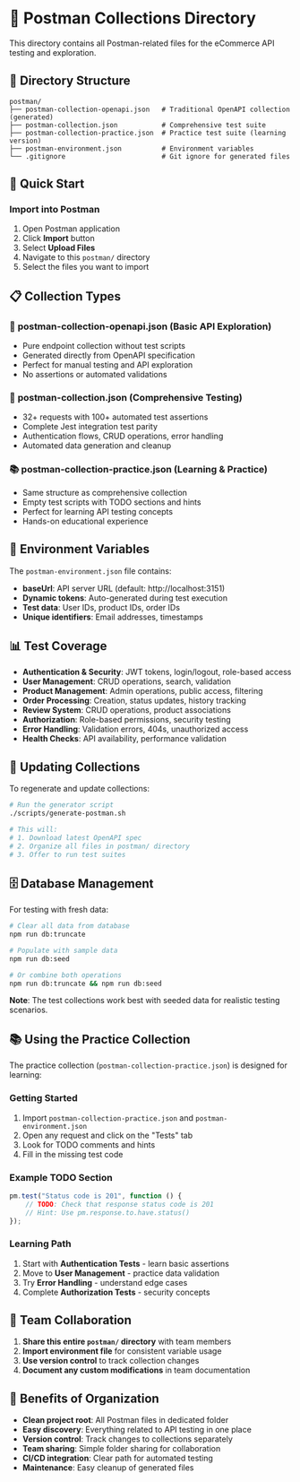# 📁 Postman Collections Directory

This directory contains all Postman-related files for the eCommerce API testing and exploration.

## 📂 Directory Structure

```
postman/
├── postman-collection-openapi.json   # Traditional OpenAPI collection (generated)
├── postman-collection.json           # Comprehensive test suite
├── postman-collection-practice.json  # Practice test suite (learning version)
├── postman-environment.json          # Environment variables
└── .gitignore                        # Git ignore for generated files
```

## 🚀 Quick Start

### Import into Postman

1. Open Postman application
2. Click **Import** button
3. Select **Upload Files**
4. Navigate to this `postman/` directory
5. Select the files you want to import

## 📋 Collection Types

### 🔧 **postman-collection-openapi.json** (Basic API Exploration)

-   Pure endpoint collection without test scripts
-   Generated directly from OpenAPI specification
-   Perfect for manual testing and API exploration
-   No assertions or automated validations

### 🧪 **postman-collection.json** (Comprehensive Testing)

-   32+ requests with 100+ automated test assertions
-   Complete Jest integration test parity
-   Authentication flows, CRUD operations, error handling
-   Automated data generation and cleanup

### 📚 **postman-collection-practice.json** (Learning & Practice)

-   Same structure as comprehensive collection
-   Empty test scripts with TODO sections and hints
-   Perfect for learning API testing concepts
-   Hands-on educational experience

## 🔧 Environment Variables

The `postman-environment.json` file contains:

-   **baseUrl**: API server URL (default: http://localhost:3151)
-   **Dynamic tokens**: Auto-generated during test execution
-   **Test data**: User IDs, product IDs, order IDs
-   **Unique identifiers**: Email addresses, timestamps

## 📊 Test Coverage

-   **Authentication & Security**: JWT tokens, login/logout, role-based access
-   **User Management**: CRUD operations, search, validation
-   **Product Management**: Admin operations, public access, filtering
-   **Order Processing**: Creation, status updates, history tracking
-   **Review System**: CRUD operations, product associations
-   **Authorization**: Role-based permissions, security testing
-   **Error Handling**: Validation errors, 404s, unauthorized access
-   **Health Checks**: API availability, performance validation

## 🔄 Updating Collections

To regenerate and update collections:

```bash
# Run the generator script
./scripts/generate-postman.sh

# This will:
# 1. Download latest OpenAPI spec
# 2. Organize all files in postman/ directory
# 3. Offer to run test suites
```

## 🗄️ Database Management

For testing with fresh data:

```bash
# Clear all data from database
npm run db:truncate

# Populate with sample data
npm run db:seed

# Or combine both operations
npm run db:truncate && npm run db:seed
```

**Note**: The test collections work best with seeded data for realistic testing scenarios.

## 📚 Using the Practice Collection

The practice collection (`postman-collection-practice.json`) is designed for learning:

### Getting Started

1. Import `postman-collection-practice.json` and `postman-environment.json`
2. Open any request and click on the "Tests" tab
3. Look for TODO comments and hints
4. Fill in the missing test code

### Example TODO Section

```javascript
pm.test("Status code is 201", function () {
    // TODO: Check that response status code is 201
    // Hint: Use pm.response.to.have.status()
});
```

### Learning Path

1. Start with **Authentication Tests** - learn basic assertions
2. Move to **User Management** - practice data validation
3. Try **Error Handling** - understand edge cases
4. Complete **Authorization Tests** - security concepts

## 🤝 Team Collaboration

1. **Share this entire `postman/` directory** with team members
2. **Import environment file** for consistent variable usage
3. **Use version control** to track collection changes
4. **Document any custom modifications** in team documentation

## 🎉 Benefits of Organization

-   **Clean project root**: All Postman files in dedicated folder
-   **Easy discovery**: Everything related to API testing in one place
-   **Version control**: Track changes to collections separately
-   **Team sharing**: Simple folder sharing for collaboration
-   **CI/CD integration**: Clear path for automated testing
-   **Maintenance**: Easy cleanup of generated files
